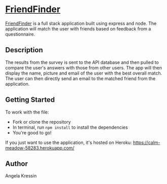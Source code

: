 # [FriendFinder](https://calm-meadow-58283.herokuapp.com/)
[FriendFinder](https://calm-meadow-58283.herokuapp.com/) is a full stack application built using express and node. The application will match the user with friends based on feedback from a questionnaire.

## Description
The results from the survey is sent to the API database and then pulled to compare the user's answers with those from other users. The app will then display the name, picture and email of the user with the best overall match. The user can then directly send an email to the matched friend from the application. 

## Getting Started
To work with the file: 
  * Fork or clone the repository
  * In terminal, run `npm install` to install the dependencies
  * You're good to go! 

If you just want to use the application, it's hosted on Heroku: https://calm-meadow-58283.herokuapp.com/

## Author
Angela Kressin
  
  



